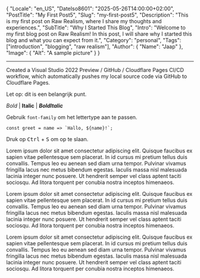 {
  "Locale": "en_US",
  "DateIso8601": "2025-05-26T14:00:00+02:00",
  "PostTitle": "My First Post5",
  "Slug": "my-first-post5",
  "Description": "This is my first post on Raw Realism, where I share my thoughts and experiences.",
  "SubTitle": "Why I Started This Blog",
  "Intro": "Welcome to my first blog post on Raw Realism! In this post, I will share why I started this blog and what you can expect from it.",
  "Category": "personal",
  "Tags": ["introduction", "blogging", "raw realism"],
  "Author": {
    "Name": "Jaap"
  },
  "Image": {
    "Alt": "A sample picture"
  }
}

---

Created a Visual Studio 2022 Preview / GitHub / Cloudflare Pages CI/CD workflow, which automatically pushes my local source code via GitHub to Cloudflare Pages.

<p class="small-caps">Let op: dit is een belangrijk punt.</p>

*Bold* | **Italic** | ***BoldItalic***

Gebruik <code>font-family</code> om het lettertype aan te passen.

<pre><code>const greet = name => `Hallo, ${name}!`;</code></pre>

Druk op <kbd>Ctrl</kbd> + <kbd>S</kbd> om op te slaan.

Lorem ipsum dolor sit amet consectetur adipiscing elit. Quisque faucibus ex sapien vitae pellentesque sem placerat. In id cursus mi pretium tellus duis convallis. Tempus leo eu aenean sed diam urna tempor. Pulvinar vivamus fringilla lacus nec metus bibendum egestas. Iaculis massa nisl malesuada lacinia integer nunc posuere. Ut hendrerit semper vel class aptent taciti sociosqu. Ad litora torquent per conubia nostra inceptos himenaeos.

Lorem ipsum dolor sit amet consectetur adipiscing elit. Quisque faucibus ex sapien vitae pellentesque sem placerat. In id cursus mi pretium tellus duis convallis. Tempus leo eu aenean sed diam urna tempor. Pulvinar vivamus fringilla lacus nec metus bibendum egestas. Iaculis massa nisl malesuada lacinia integer nunc posuere. Ut hendrerit semper vel class aptent taciti sociosqu. Ad litora torquent per conubia nostra inceptos himenaeos.

Lorem ipsum dolor sit amet consectetur adipiscing elit. Quisque faucibus ex sapien vitae pellentesque sem placerat. In id cursus mi pretium tellus duis convallis. Tempus leo eu aenean sed diam urna tempor. Pulvinar vivamus fringilla lacus nec metus bibendum egestas. Iaculis massa nisl malesuada lacinia integer nunc posuere. Ut hendrerit semper vel class aptent taciti sociosqu. Ad litora torquent per conubia nostra inceptos himenaeos.

